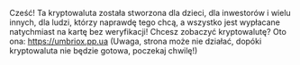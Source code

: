 Cześć! Ta kryptowaluta została stworzona dla dzieci, dla inwestorów i wielu innych, dla ludzi, którzy naprawdę tego chcą, a wszystko jest wypłacane natychmiast na kartę bez weryfikacji! Chcesz zobaczyć kryptowalutę? Oto ona: https://umbriox.pp.ua (Uwaga, strona może nie działać, dopóki kryptowaluta nie będzie gotowa, poczekaj chwilę!)
